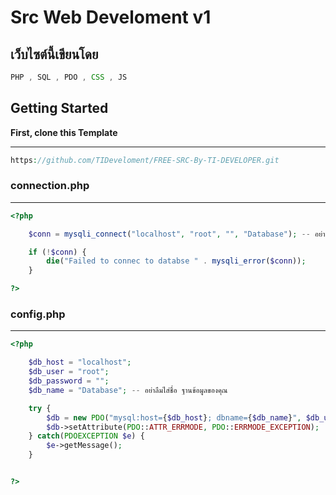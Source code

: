 # Src Web Develoment v1

## เว็บไซต์นี้เขียนโดย
```js
PHP , SQL , PDO , CSS , JS
```

## Getting Started
**First, clone this Template**
<hr>

```php
https://github.com/TIDeveloment/FREE-SRC-By-TI-DEVELOPER.git
```

### connection.php
<hr>

```php
<?php 

    $conn = mysqli_connect("localhost", "root", "", "Database"); -- อย่าลืมไส่ชื่อ ฐานข้อมูลของคุณ

    if (!$conn) {
        die("Failed to connec to databse " . mysqli_error($conn));
    }

?>
```

### config.php
<hr>

```php
<?php 

    $db_host = "localhost";
    $db_user = "root";
    $db_password = "";
    $db_name = "Database"; -- อย่าลืมไส่ชื่อ ฐานข้อมูลของคุณ

    try {
        $db = new PDO("mysql:host={$db_host}; dbname={$db_name}", $db_user, $db_password);
        $db->setAttribute(PDO::ATTR_ERRMODE, PDO::ERRMODE_EXCEPTION);
    } catch(PDOEXCEPTION $e) {
        $e->getMessage();
    }


?>
```
